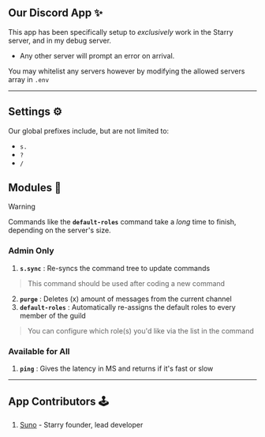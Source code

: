 ## Our Discord App ✨
This app has been specifically setup to _exclusively_ work in the Starry server, and in my debug server.
- Any other server will prompt an error on arrival.

You may whitelist any servers however by modifying the allowed servers array in `.env`

---

## Settings ⚙️
Our global prefixes include, but are not limited to:
- `s.`
- `?`
- `/`

## Modules 📜
> [!WARNING]
> Commands like the **`default-roles`** command take a _long_ time to finish, depending on the server's size.
### Admin Only
1. **`s.sync`** : Re-syncs the command tree to update commands
> This command should be used after coding a new command
2. **`purge`** : Deletes (x) amount of messages from the current channel
3. **`default-roles`** : Automatically re-assigns the default roles to every member of the guild
> You can configure which role(s) you'd like via the list in the command
### Available for All
1. **`ping`** : Gives the latency in MS and returns if it's fast or slow

---

## App Contributors 🕹️
1. [Suno](https://github.com/mr-suno) - Starry founder, lead developer
